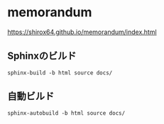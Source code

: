# memorandum
https://shirox64.github.io/memorandum/index.html

## Sphinxのビルド
```
sphinx-build -b html source docs/
```

## 自動ビルド
```
sphinx-autobuild -b html source docs/
```
